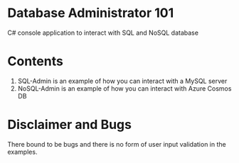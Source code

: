 # Database Administrator 101
C# console application to interact with SQL and NoSQL database

# Contents
1. SQL-Admin is an example of how you can interact with a MySQL server
2. NoSQL-Admin is an example of how you can interact with Azure Cosmos DB

# Disclaimer and Bugs
There bound to be bugs and there is no form of user input validation in the examples.